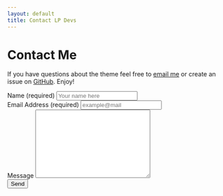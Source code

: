 ```yaml
---
layout: default
title: Contact LP Devs
---
```


<div id="contact">
  <h1 class="pageTitle">Contact Me</h1>
  <div class="contactContent">
    <p>If you have questions about the theme feel free to <a href="mailto:brimaidesigns@gmail.com">email me</a> or create an issue on <a href="https://github.com/brianmaierjr/long-haul">GitHub</a>. Enjoy!</p>
  </div>
  <form action="https://formspree.io/lampv606@gmail.com" method="POST">
    <label for="name">Name (required)</label>    
    <input type="text" id="name" name="name" class="full-width" placeholder="Your name here" required><br>
    <label for="email">Email Address (required)</label>
    <input type="email" id="email" name="_replyto" class="full-width" placeholder="example@mail" required><br>
    <label for="message">Message</label>
    <textarea name="message" id="message" cols="30" rows="10" class="full-width"></textarea><br>
    <input type="submit" value="Send" class="button">
  </form>
</div>
